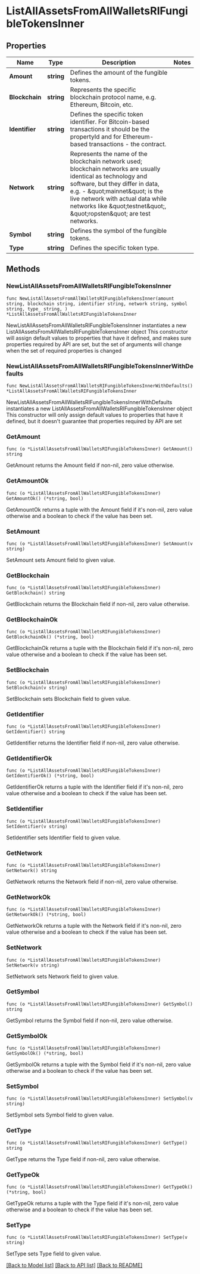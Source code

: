 # ListAllAssetsFromAllWalletsRIFungibleTokensInner

## Properties

Name | Type | Description | Notes
------------ | ------------- | ------------- | -------------
**Amount** | **string** | Defines the amount of the fungible tokens. | 
**Blockchain** | **string** | Represents the specific blockchain protocol name, e.g. Ethereum, Bitcoin, etc. | 
**Identifier** | **string** | Defines the specific token identifier. For Bitcoin-based transactions it should be the propertyId and for Ethereum-based transactions - the contract. | 
**Network** | **string** | Represents the name of the blockchain network used; blockchain networks are usually identical as technology and software, but they differ in data, e.g. - \&quot;mainnet\&quot; is the live network with actual data while networks like \&quot;testnet\&quot;, \&quot;ropsten\&quot; are test networks. | 
**Symbol** | **string** | Defines the symbol of the fungible tokens. | 
**Type** | **string** | Defines the specific token type. | 

## Methods

### NewListAllAssetsFromAllWalletsRIFungibleTokensInner

`func NewListAllAssetsFromAllWalletsRIFungibleTokensInner(amount string, blockchain string, identifier string, network string, symbol string, type_ string, ) *ListAllAssetsFromAllWalletsRIFungibleTokensInner`

NewListAllAssetsFromAllWalletsRIFungibleTokensInner instantiates a new ListAllAssetsFromAllWalletsRIFungibleTokensInner object
This constructor will assign default values to properties that have it defined,
and makes sure properties required by API are set, but the set of arguments
will change when the set of required properties is changed

### NewListAllAssetsFromAllWalletsRIFungibleTokensInnerWithDefaults

`func NewListAllAssetsFromAllWalletsRIFungibleTokensInnerWithDefaults() *ListAllAssetsFromAllWalletsRIFungibleTokensInner`

NewListAllAssetsFromAllWalletsRIFungibleTokensInnerWithDefaults instantiates a new ListAllAssetsFromAllWalletsRIFungibleTokensInner object
This constructor will only assign default values to properties that have it defined,
but it doesn't guarantee that properties required by API are set

### GetAmount

`func (o *ListAllAssetsFromAllWalletsRIFungibleTokensInner) GetAmount() string`

GetAmount returns the Amount field if non-nil, zero value otherwise.

### GetAmountOk

`func (o *ListAllAssetsFromAllWalletsRIFungibleTokensInner) GetAmountOk() (*string, bool)`

GetAmountOk returns a tuple with the Amount field if it's non-nil, zero value otherwise
and a boolean to check if the value has been set.

### SetAmount

`func (o *ListAllAssetsFromAllWalletsRIFungibleTokensInner) SetAmount(v string)`

SetAmount sets Amount field to given value.


### GetBlockchain

`func (o *ListAllAssetsFromAllWalletsRIFungibleTokensInner) GetBlockchain() string`

GetBlockchain returns the Blockchain field if non-nil, zero value otherwise.

### GetBlockchainOk

`func (o *ListAllAssetsFromAllWalletsRIFungibleTokensInner) GetBlockchainOk() (*string, bool)`

GetBlockchainOk returns a tuple with the Blockchain field if it's non-nil, zero value otherwise
and a boolean to check if the value has been set.

### SetBlockchain

`func (o *ListAllAssetsFromAllWalletsRIFungibleTokensInner) SetBlockchain(v string)`

SetBlockchain sets Blockchain field to given value.


### GetIdentifier

`func (o *ListAllAssetsFromAllWalletsRIFungibleTokensInner) GetIdentifier() string`

GetIdentifier returns the Identifier field if non-nil, zero value otherwise.

### GetIdentifierOk

`func (o *ListAllAssetsFromAllWalletsRIFungibleTokensInner) GetIdentifierOk() (*string, bool)`

GetIdentifierOk returns a tuple with the Identifier field if it's non-nil, zero value otherwise
and a boolean to check if the value has been set.

### SetIdentifier

`func (o *ListAllAssetsFromAllWalletsRIFungibleTokensInner) SetIdentifier(v string)`

SetIdentifier sets Identifier field to given value.


### GetNetwork

`func (o *ListAllAssetsFromAllWalletsRIFungibleTokensInner) GetNetwork() string`

GetNetwork returns the Network field if non-nil, zero value otherwise.

### GetNetworkOk

`func (o *ListAllAssetsFromAllWalletsRIFungibleTokensInner) GetNetworkOk() (*string, bool)`

GetNetworkOk returns a tuple with the Network field if it's non-nil, zero value otherwise
and a boolean to check if the value has been set.

### SetNetwork

`func (o *ListAllAssetsFromAllWalletsRIFungibleTokensInner) SetNetwork(v string)`

SetNetwork sets Network field to given value.


### GetSymbol

`func (o *ListAllAssetsFromAllWalletsRIFungibleTokensInner) GetSymbol() string`

GetSymbol returns the Symbol field if non-nil, zero value otherwise.

### GetSymbolOk

`func (o *ListAllAssetsFromAllWalletsRIFungibleTokensInner) GetSymbolOk() (*string, bool)`

GetSymbolOk returns a tuple with the Symbol field if it's non-nil, zero value otherwise
and a boolean to check if the value has been set.

### SetSymbol

`func (o *ListAllAssetsFromAllWalletsRIFungibleTokensInner) SetSymbol(v string)`

SetSymbol sets Symbol field to given value.


### GetType

`func (o *ListAllAssetsFromAllWalletsRIFungibleTokensInner) GetType() string`

GetType returns the Type field if non-nil, zero value otherwise.

### GetTypeOk

`func (o *ListAllAssetsFromAllWalletsRIFungibleTokensInner) GetTypeOk() (*string, bool)`

GetTypeOk returns a tuple with the Type field if it's non-nil, zero value otherwise
and a boolean to check if the value has been set.

### SetType

`func (o *ListAllAssetsFromAllWalletsRIFungibleTokensInner) SetType(v string)`

SetType sets Type field to given value.



[[Back to Model list]](../README.md#documentation-for-models) [[Back to API list]](../README.md#documentation-for-api-endpoints) [[Back to README]](../README.md)


